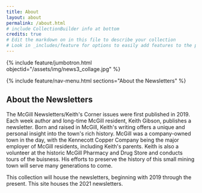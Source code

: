 ```yaml
---
title: About
layout: about
permalink: /about.html
# include CollectionBuilder info at bottom
credits: true
# Edit the markdown on in this file to describe your collection
# Look in _includes/feature for options to easily add features to the page
---
```

{% include feature/jumbotron.html objectid="/assets/img/news3_collage.jpg" %}

{% include feature/nav-menu.html sections="About the Newsletters" %}

## About the Newsletters
The McGill Newsletters/Keith's Corner issues were first published in 2019. Each week author and long-time McGill resident, Keith Gibson, publishes a newsletter. Born and raised in McGill, Keith's writing offers a unique and personal insight into the town's rich history. McGill was a company-owned town in the day, with the Kennecott Copper Company being the major employer of McGill residents, including Keith's parents. Keith is also a volunteer at the historic McGill Pharmacy and Drug Store and conducts tours of the buisness. His efforts to preserve the history of this small mining town will serve many generations to come.

This collection will house the newsletters, beginning with 2019 through the present. This site houses the 2021 newsletters.
